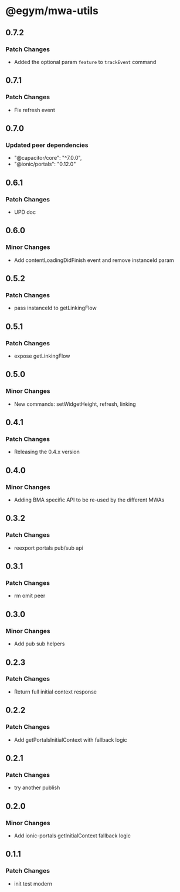# @egym/mwa-utils

## 0.7.2

### Patch Changes

- Added the optional param `feature` to `trackEvent` command 

## 0.7.1

### Patch Changes

- Fix refresh event

## 0.7.0

### Updated peer dependencies

- "@capacitor/core": "^7.0.0",
- "@ionic/portals": "0.12.0"

## 0.6.1

### Patch Changes

- UPD doc

## 0.6.0

### Minor Changes

- Add contentLoadingDidFinish event and remove instanceId param

## 0.5.2

### Patch Changes

- pass instanceId to getLinkingFlow

## 0.5.1

### Patch Changes

- expose getLinkingFlow

## 0.5.0

### Minor Changes

- New commands: setWidgetHeight, refresh, linking

## 0.4.1

### Patch Changes

- Releasing the 0.4.x version

## 0.4.0

### Minor Changes

- Adding BMA specific API to be re-used by the different MWAs

## 0.3.2

### Patch Changes

- reexport portals pub/sub api

## 0.3.1

### Patch Changes

- rm omit peer

## 0.3.0

### Minor Changes

- Add pub sub helpers

## 0.2.3

### Patch Changes

- Return full initial context response

## 0.2.2

### Patch Changes

- Add getPortalsInitialContext with fallback logic

## 0.2.1

### Patch Changes

- try another publish

## 0.2.0

### Minor Changes

- Add ionic-portals getInitialContext fallback logic

## 0.1.1

### Patch Changes

- init test modern
